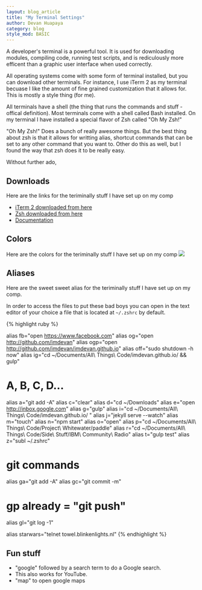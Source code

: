 ```yaml
---
layout: blog_article
title: "My Terminal Settings"
author: Devan Huapaya
category: blog
style_mod: BASIC
---
```


<!-- more -->

A developer's terminal is a powerful tool. It is used for downloading modules, compiling code, running test scripts, and is rediculously more efficent than a graphic user interface when used correctly. 

All operating systems come with some form of terminal installed, but you can download other terminals. For instance, I use iTerm 2 as my terminal becuase I like the amount of fine grained customization that it allows for. This is mostly a style thing (for me).

All terminals have a shell (the thing that runs the commands and stuff - offical definition). Most terminals come with a shell called Bash installed. On my terminal I have installed a special flavor of Zsh called "Oh My Zsh!"

"Oh My Zsh!" Does a bunch of really awesome things. But the best thing about zsh is that it allows for writting alias, shortcut commands that can be set to any other command that you want to. Other do this as well, but I found the way that zsh does it to be really easy. 	

Without further ado,


## Downloads
Here are the links for the teriminally stuff I have set up on my comp
- [iTerm 2 downloaded from here](https://www.iterm2.com)
- [Zsh downloaded from here](http://ohmyz.sh)
- [Documentation](https://github.com/robbyrussell/oh-my-zsh/wiki/Cheatsheet)

## Colors
Here are the colors for the teriminally stuff I have set up on my comp
<img src="{{ context.root }}/assets/images/post_images/term_colors.png" style="max-width: 400px"/>

## Aliases
Here are the sweet sweet alias for the teriminally stuff I have set up on my comp.

In order to access the files to put these bad boys you can open in the text editor of your choice a file that is located at <code>~/.zshrc</code> by default.

{% highlight ruby %}

alias fb="open https://www.facebook.com"
alias og="open http://github.com/imdevan"
alias ogp="open http://github.com/imdevan/imdevan.github.io"
alias off="sudo shutdown -h now"
alias ig="cd ~/Documents/All\ Things\ Code/imdevan.github.io/ && gulp"

# A, B, C, D...
alias a="git add -A"
alias c="clear"
alias d="cd ~/Downloads"
alias e="open http://inbox.google.com"
alias g="gulp"
alias i="cd ~/Documents/All\ Things\ Code/imdevan.github.io/ "
alias j="jekyll serve --watch"
alias m="touch"
alias n="npm start"
alias o="open"
alias p="cd ~/Documents/All\ Things\ Code/Project\ Whitewater/paddle"
alias r="cd ~/Documents/All\ Things\ Code/Side\ Stuff/IBM\ Community\ Radio"
alias t="gulp test"
alias z="subl ~/.zshrc"

# git commands
alias ga="git add -A"
alias gc="git commit -m"
# gp already = "git push"
alias gl="git log -1"

alias starwars="telnet towel.blinkenlights.nl"
{% endhighlight %}

## Fun stuff
 
- "google" followed by a search term to do a Google search. 
- This also works for YouTube.
- "map" to open google maps


